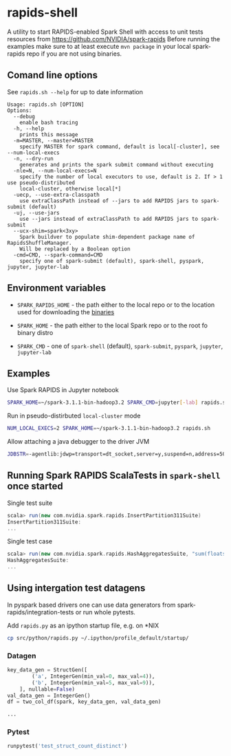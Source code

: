 # rapids-shell

A utility to start RAPIDS-enabled Spark Shell with access to unit tests resources from https://github.com/NVIDIA/spark-rapids
Before running the examples make sure to at least execute `mvn package` in your local spark-rapids repo if you are not using binaries.

## Comand line options
See `rapids.sh --help` for up to date information
```shell
Usage: rapids.sh [OPTION]
Options:
  --debug
    enable bash tracing
  -h, --help
    prints this message
  -m=MASTER, --master=MASTER
    specify MASTER for spark command, default is local[-cluster], see --num-local-execs
  -n, --dry-run
    generates and prints the spark submit command without executing
  -nle=N, --num-local-execs=N
    specify the number of local executors to use, default is 2. If > 1 use pseudo-distributed
    local-cluster, otherwise local[*]
  -uecp, --use-extra-classpath
    use extraClassPath instead of --jars to add RAPIDS jars to spark-submit (default)
  -uj, --use-jars
    use --jars instead of extraClassPath to add RAPIDS jars to spark-submit
  --ucx-shim=spark<3xy>
    Spark buildver to populate shim-dependent package name of RapidsShuffleManager.
    Will be replaced by a Boolean option
  -cmd=CMD, --spark-command=CMD
    specify one of spark-submit (default), spark-shell, pyspark, jupyter, jupyter-lab
```

## Environment variables

- `SPARK_RAPIDS_HOME` - the path either to the local repo or to the location used for downloading the [binaries](https://nvidia.github.io/spark-rapids/docs/download.html)

- `SPARK_HOME` - the path either to the local Spark repo or to the root fo binary distro

- `SPARK_CMD` - one of `spark-shell` (default), `spark-submit`, `pyspark`, `jupyter`, `jupyter-lab`

## Examples

Use Spark RAPIDS in Jupyter notebook
```bash
SPARK_HOME=~/spark-3.1.1-bin-hadoop3.2 SPARK_CMD=jupyter[-lab] rapids.sh
```

Run in pseudo-distirbuted `local-cluster` mode
```bash
NUM_LOCAL_EXECS=2 SPARK_HOME=~/spark-3.1.1-bin-hadoop3.2 rapids.sh
```

Allow attaching a java debugger to the driver JVM
```bash
JDBSTR=-agentlib:jdwp=transport=dt_socket,server=y,suspend=n,address=5005 SPARK_HOME=~/spark-3.1.1-bin-hadoop3.2 rapids.sh
```

## Running Spark RAPIDS ScalaTests in `spark-shell` once started

Single test suite
```scala
scala> run(new com.nvidia.spark.rapids.InsertPartition311Suite)
InsertPartition311Suite:
...
```

Single test case
```scala
scala> run(new com.nvidia.spark.rapids.HashAggregatesSuite, "sum(floats) group by more_floats 2 partitions")
HashAggregatesSuite:
...
```

## Using intergation test datagens

In pyspark based drivers one can use data generators from spark-rapids/integration-tests or run whole pytests.

Add `rapids.py` as an ipython startup file, e.g. on *NIX

```bash
cp src/python/rapids.py ~/.ipython/profile_default/startup/
```

### Datagen

```python
key_data_gen = StructGen([
        ('a', IntegerGen(min_val=0, max_val=4)),
        ('b', IntegerGen(min_val=5, max_val=9)),
    ], nullable=False)
val_data_gen = IntegerGen()
df = two_col_df(spark, key_data_gen, val_data_gen)

...
```

### Pytest

```python
runpytest('test_struct_count_distinct')
```